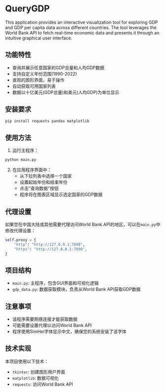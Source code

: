# QueryGDP
This application provides an interactive visualization tool for exploring GDP and GDP per capita data across different countries. The tool leverages the World Bank API to fetch real-time economic data and presents it through an intuitive graphical user interface.

## 功能特性

- 查询并展示任意国家的GDP总量和人均GDP数据
- 支持自定义年份范围(1990-2022)
- 直观的图形界面，易于操作
- 自动获取可用国家列表
- 数据以十亿美元(GDP总量)和美元(人均GDP)为单位显示

## 安装要求

```bash
pip install requests pandas matplotlib
```

## 使用方法

1. 运行主程序：

```bash
python main.py
```

2. 在应用程序界面中：
   - 从下拉列表中选择一个国家
   - 设置起始年份和结束年份
   - 点击"查询数据"按钮
   - 程序将在图表区域显示选定国家的GDP数据

## 代理设置

如果您在中国大陆或其他需要代理访问World Bank API的地区，可以在`main.py`中修改代理设置：

```python
self.proxy = {
    "http": "http://127.0.0.1:7890",
    "https": "http://127.0.0.1:7890",
}
```

## 项目结构

- `main.py`: 主程序，包含GUI界面和可视化逻辑
- `gdp_data.py`: 数据获取模块，负责从World Bank API获取GDP数据

## 注意事项

- 该程序需要网络连接才能获取数据
- 可能需要设置代理以访问World Bank API
- 程序使用SimHei字体显示中文，确保您的系统安装了该字体

## 技术实现

本项目使用以下技术：
- `tkinter`: 创建图形用户界面
- `matplotlib`: 数据可视化
- `requests`: 访问World Bank API